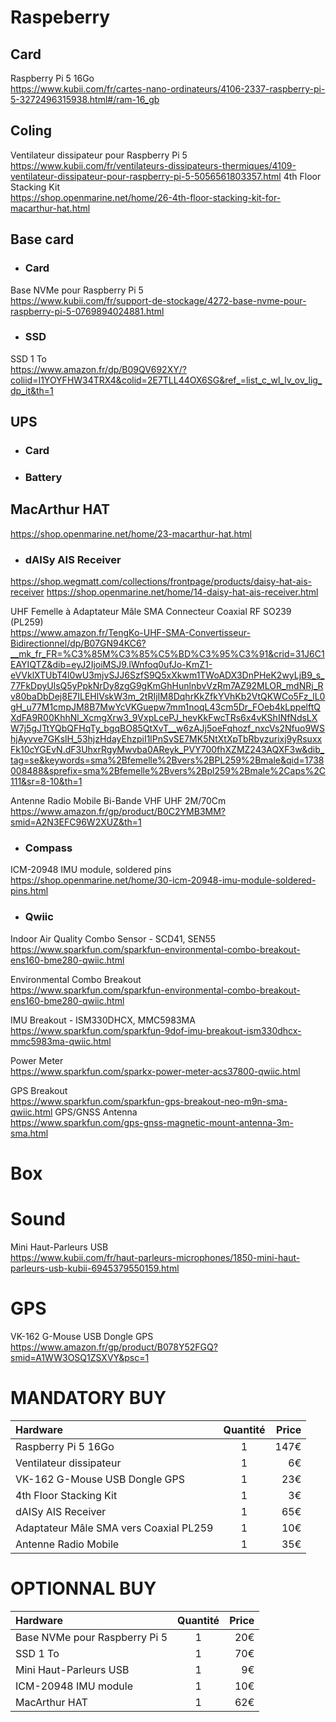 # Raspeberry
## Card
Raspberry Pi 5 16Go  
https://www.kubii.com/fr/cartes-nano-ordinateurs/4106-2337-raspberry-pi-5-3272496315938.html#/ram-16_gb
## Coling
Ventilateur dissipateur pour Raspberry Pi 5  
https://www.kubii.com/fr/ventilateurs-dissipateurs-thermiques/4109-ventilateur-dissipateur-pour-raspberry-pi-5-5056561803357.html
4th Floor Stacking Kit   
https://shop.openmarine.net/home/26-4th-floor-stacking-kit-for-macarthur-hat.html

## Base card
- ### Card
Base NVMe pour Raspberry Pi 5  
https://www.kubii.com/fr/support-de-stockage/4272-base-nvme-pour-raspberry-pi-5-0769894024881.html
- ### SSD
SSD 1 To  
https://www.amazon.fr/dp/B09QV692XY/?coliid=I1YOYFHW34TRX4&colid=2E7TLL44OX6SG&ref_=list_c_wl_lv_ov_lig_dp_it&th=1

## UPS
- ### Card
- ### Battery


## MacArthur HAT
https://shop.openmarine.net/home/23-macarthur-hat.html

- ### dAISy AIS Receiver
https://shop.wegmatt.com/collections/frontpage/products/daisy-hat-ais-receiver
https://shop.openmarine.net/home/14-daisy-hat-ais-receiver.html

UHF Femelle à Adaptateur Mâle SMA Connecteur Coaxial RF SO239 (PL259)  
https://www.amazon.fr/TengKo-UHF-SMA-Convertisseur-Bidirectionnel/dp/B07GN94KC6?__mk_fr_FR=%C3%85M%C3%85%C5%BD%C3%95%C3%91&crid=31J6C1EAYIQTZ&dib=eyJ2IjoiMSJ9.lWnfoq0ufJo-KmZ1-eVVklXTUbT4l0wU3mjvSJJ6SzfS9Q5xXkwm1TWoADX3DnPHeK2wyLjB9_s_77FkDpyUlsQ5yPpkNrDy8zgG9gKmGhHunlnbvVzRm7AZ92MLOR_mdNRj_Rv80baDbDej8E7ILEHlVskW3m_2tRIjIM8DqhrKkZfkYVhKb2VtQKWCo5Fz_lL0gH_u77M1cmpJM8B7MwYcVKGuepw7mm1noqL43cm5Dr_FOeb4kLppelftQXdFA9R00KhhNl_XcmgXrw3_9VxpLcePJ_hevKkFwcTRs6x4vKShINfNdsLXW7j5gJTtYQbQFHqTy_bgqBO85QtXvT__w6zAJj5oeFqhozf_nxcVs2Nfuo9WShjAyvve7GKslH_53hjzHdayEhzpiI1lPnSvSE7MK5NtXtXpTbRbyzurixj9yRsuxxFk10cYGEvN.dF3UhxrRgyMwvba0AReyk_PVY700fhXZMZ243AQXF3w&dib_tag=se&keywords=sma%2Bfemelle%2Bvers%2BPL259%2Bmale&qid=1738008488&sprefix=sma%2Bfemelle%2Bvers%2Bpl259%2Bmale%2Caps%2C111&sr=8-10&th=1

Antenne Radio Mobile Bi-Bande VHF UHF 2M/70Cm  
https://www.amazon.fr/gp/product/B0C2YMB3MM?smid=A2N3EFC96W2XUZ&th=1


- ### Compass
ICM-20948 IMU module, soldered pins  
https://shop.openmarine.net/home/30-icm-20948-imu-module-soldered-pins.html

- ### Qwiic
Indoor Air Quality Combo Sensor - SCD41, SEN55  
https://www.sparkfun.com/sparkfun-environmental-combo-breakout-ens160-bme280-qwiic.html

Environmental Combo Breakout  
https://www.sparkfun.com/sparkfun-environmental-combo-breakout-ens160-bme280-qwiic.html

IMU Breakout - ISM330DHCX, MMC5983MA  
https://www.sparkfun.com/sparkfun-9dof-imu-breakout-ism330dhcx-mmc5983ma-qwiic.html

Power Meter  
https://www.sparkfun.com/sparkx-power-meter-acs37800-qwiic.html

GPS Breakout  
https://www.sparkfun.com/sparkfun-gps-breakout-neo-m9n-sma-qwiic.html
GPS/GNSS Antenna  
https://www.sparkfun.com/gps-gnss-magnetic-mount-antenna-3m-sma.html

# Box

# Sound
Mini Haut-Parleurs USB  
https://www.kubii.com/fr/haut-parleurs-microphones/1850-mini-haut-parleurs-usb-kubii-6945379550159.html

# GPS
VK-162 G-Mouse USB Dongle GPS  
https://www.amazon.fr/gp/product/B078Y52FGQ?smid=A1WW3OSQ1ZSXVY&psc=1

# MANDATORY BUY
| Hardware      | Quantité        | Price |
| :-------------|:---------------:| -----:|
| Raspberry Pi 5 16Go    | 1              | 147€ |
| Ventilateur dissipateur    | 1              | 6€ |
| VK-162 G-Mouse USB Dongle GPS     | 1              | 23€ |
| 4th Floor Stacking Kit    | 1              | 3€ |
| dAISy AIS Receiver     | 1              | 65€ |
| Adaptateur Mâle SMA vers Coaxial PL259     | 1              | 10€ |
| Antenne Radio Mobile     | 1              | 35€ |


# OPTIONNAL BUY
| Hardware      | Quantité        | Price |
| :-------------|:---------------:| -----:|
| Base NVMe pour Raspberry Pi 5       | 1             | 20€ |
| SSD 1 To        | 1             | 70€ |
| Mini Haut-Parleurs USB       | 1             | 9€ |
| ICM-20948 IMU module      | 1             | 10€ |
| MacArthur HAT     | 1              | 62€ |






